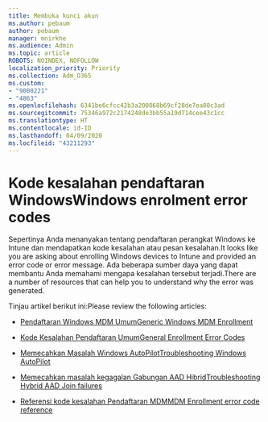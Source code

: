 ```yaml
---
title: Membuka kunci akun
ms.author: pebaum
author: pebaum
manager: mnirkhe
ms.audience: Admin
ms.topic: article
ROBOTS: NOINDEX, NOFOLLOW
localization_priority: Priority
ms.collection: Adm_O365
ms.custom:
- "9000221"
- "4863"
ms.openlocfilehash: 6341be6cfcc42b3a200868b69cf28de7ea80c3ad
ms.sourcegitcommit: 75346a972c2174248de3bb55a19d714cee43c1cc
ms.translationtype: HT
ms.contentlocale: id-ID
ms.lasthandoff: 04/09/2020
ms.locfileid: "43211293"
---
```

# <a name="windows-enrolment-error-codes"></a><span data-ttu-id="2bc98-102">Kode kesalahan pendaftaran Windows</span><span class="sxs-lookup"><span data-stu-id="2bc98-102">Windows enrolment error codes</span></span>

<span data-ttu-id="2bc98-103">Sepertinya Anda menanyakan tentang pendaftaran perangkat Windows ke Intune dan mendapatkan kode kesalahan atau pesan kesalahan.</span><span class="sxs-lookup"><span data-stu-id="2bc98-103">It looks like you are asking about enrolling Windows devices to Intune and provided an error code or error message.</span></span> <span data-ttu-id="2bc98-104">Ada beberapa sumber daya yang dapat membantu Anda memahami mengapa kesalahan tersebut terjadi.</span><span class="sxs-lookup"><span data-stu-id="2bc98-104">There are a number of resources that can help you to understand why the error was generated.</span></span>
 
<span data-ttu-id="2bc98-105">Tinjau artikel berikut ini:</span><span class="sxs-lookup"><span data-stu-id="2bc98-105">Please review the following articles:</span></span>

- [<span data-ttu-id="2bc98-106">Pendaftaran Windows MDM Umum</span><span class="sxs-lookup"><span data-stu-id="2bc98-106">Generic Windows MDM Enrollment</span></span>](https://docs.microsoft.com/mem/intune/enrollment/troubleshoot-windows-enrollment-errors)

- [<span data-ttu-id="2bc98-107">Kode Kesalahan Pendaftaran Umum</span><span class="sxs-lookup"><span data-stu-id="2bc98-107">General Enrollment Error Codes</span></span>](https://docs.microsoft.com/mem/intune/enrollment/troubleshoot-device-enrollment-in-intune#general-enrollment-error-codes)

- [<span data-ttu-id="2bc98-108">Memecahkan Masalah Windows AutoPilot</span><span class="sxs-lookup"><span data-stu-id="2bc98-108">Troubleshooting Windows AutoPilot</span></span>](https://docs.microsoft.com/windows/deployment/windows-autopilot/troubleshooting)

- [<span data-ttu-id="2bc98-109">Memecahkan masalah kegagalan Gabungan AAD Hibrid</span><span class="sxs-lookup"><span data-stu-id="2bc98-109">Troubleshooting Hybrid AAD Join failures</span></span>](https://docs.microsoft.com/azure/active-directory/devices/troubleshoot-hybrid-join-windows-current)

- [<span data-ttu-id="2bc98-110">Referensi kode kesalahan Pendaftaran MDM</span><span class="sxs-lookup"><span data-stu-id="2bc98-110">MDM Enrollment error code reference</span></span>](https://docs.microsoft.com/windows/win32/mdmreg/mdm-registration-constants)
